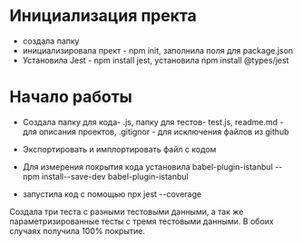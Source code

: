 # Инициализация пректа

- создала папку
- инициализировала прект - npm init, заполнила поля для package.json
- Установила Jest - npm install jest, установила npm install @types/jest

# Начало работы

- Создала папку для кода- .js, папку для тестов- test.js, readme.md - для описания проектов, .gitignor - для исключения файлов из github
- Экспортировать и имплортировать файл с кодом
- Для измерения покрытия кода установила babel-plugin-istanbul -- npm install--save-dev babel-plugin-istanbul

- запустила код с помощью npx jest --coverage

Создала три теста с разными тестовыми данными, а так же параметризированные тесты с тремя тестовыми данными. В обоих случаях получила 100% покрытие.
